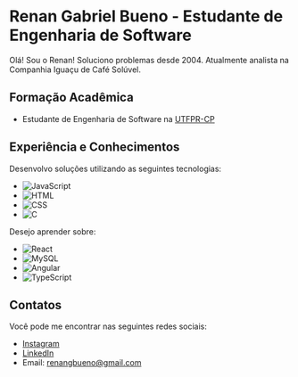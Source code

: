 # Renan Gabriel Bueno - Estudante de Engenharia de Software

Olá! Sou o Renan!
Soluciono problemas desde 2004.
Atualmente analista na Companhia Iguaçu de Café Solúvel.

## Formação Acadêmica
- Estudante de Engenharia de Software na [UTFPR-CP](https://www.utfpr.edu.br/)

## Experiência e Conhecimentos
Desenvolvo soluções utilizando as seguintes tecnologias:
- ![JavaScript](https://img.shields.io/badge/-JavaScript-F7DF1E?style=flat&logo=javascript&logoColor=white)
- ![HTML](https://img.shields.io/badge/-HTML5-E34F26?style=flat&logo=html5&logoColor=white)
- ![CSS](https://img.shields.io/badge/-CSS3-1572B6?style=flat&logo=css3&logoColor=white)
- ![C](https://img.shields.io/badge/-C-A8B9CC?style=flat&logo=c&logoColor=white)

Desejo aprender sobre:
- ![React](https://img.shields.io/badge/-React-61DAFB?style=flat&logo=react&logoColor=white)
- ![MySQL](https://img.shields.io/badge/-MySQL-4479A1?style=flat&logo=mysql&logoColor=white)
- ![Angular](https://img.shields.io/badge/-Angular-DD0031?style=flat&logo=angular&logoColor=white)
- ![TypeScript](https://img.shields.io/badge/-TypeScript-3178C6?style=flat&logo=typescript&logoColor=white)

## Contatos
Você pode me encontrar nas seguintes redes sociais:
- [Instagram](https://www.instagram.com/renangabrielb/)
- [LinkedIn](https://www.linkedin.com/in/renan-gabriel-bueno-85b264285/)
- Email: renangbueno@gmail.com
